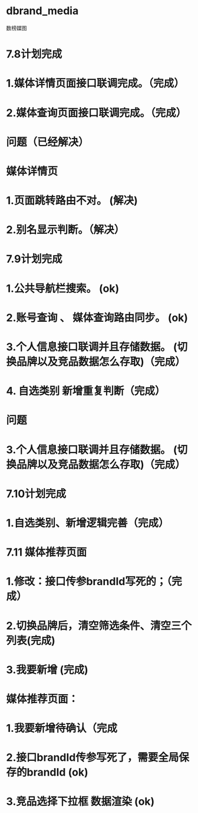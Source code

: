# dbrand_media
数榜媒图



# 7.8计划完成
  # 1.媒体详情页面接口联调完成。（完成）
  # 2.媒体查询页面接口联调完成。（完成）
# 问题（已经解决）
  # 媒体详情页
  # 1.页面跳转路由不对。 (解决)
  # 2.别名显示判断。（解决）

# 7.9计划完成
 # 1.公共导航栏搜索。 (ok)
 # 2.账号查询 、 媒体查询路由同步。 (ok)
 # 3.个人信息接口联调并且存储数据。 (切换品牌以及竞品数据怎么存取)（完成）
 # 4. 自选类别 新增重复判断（完成）
 # 问题
  # 3.个人信息接口联调并且存储数据。 (切换品牌以及竞品数据怎么存取)（完成）

# 7.10计划完成
  # 1.自选类别、新增逻辑完善（完成）

# 7.11 媒体推荐页面
  # 1.修改：接口传参brandId写死的；（完成）
  # 2.切换品牌后，清空筛选条件、清空三个列表(完成)
  # 3.我要新增 (完成)
  


# 媒体推荐页面：
  # 1.我要新增待确认（完成
  # 2.接口brandId传参写死了，需要全局保存的brandId (ok)
  # 3.竞品选择下拉框 数据渲染 (ok)



